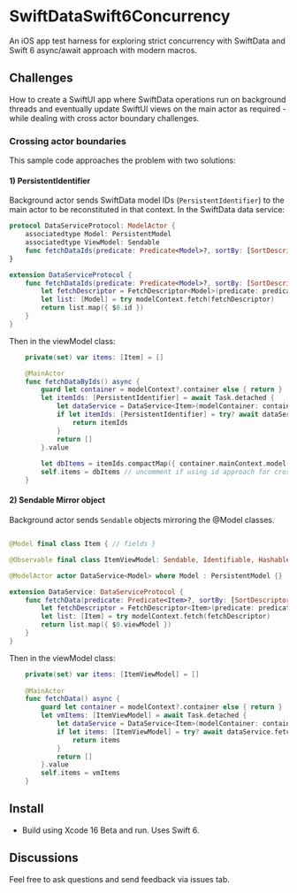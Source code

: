 # SwiftDataSwift6Concurrency

An iOS app test harness for exploring strict concurrency with SwiftData and Swift 6 async/await approach with modern macros. 

## Challenges

How to create a SwiftUI app where SwiftData operations run on background threads and eventually update SwiftUI views on the main actor as required - while dealing with cross actor boundary challenges.

### Crossing actor boundaries
This sample code approaches the problem with two solutions:

#### 1) PersistentIdentifier
Background actor sends SwiftData model IDs (`PersistentIdentifier`) to the main actor to be reconstituted in that context. 
In the SwiftData data service:

```swift
protocol DataServiceProtocol: ModelActor {
    associatedtype Model: PersistentModel
    associatedtype ViewModel: Sendable
    func fetchDataIds(predicate: Predicate<Model>?, sortBy: [SortDescriptor<Model>]) async throws -> [PersistentIdentifier]
}

extension DataServiceProtocol {
    func fetchDataIds(predicate: Predicate<Model>?, sortBy: [SortDescriptor<Model>]) async throws -> [PersistentIdentifier] {
        let fetchDescriptor = FetchDescriptor<Model>(predicate: predicate, sortBy: sortBy)
        let list: [Model] = try modelContext.fetch(fetchDescriptor)
        return list.map({ $0.id })
    }
}
```

Then in the viewModel class:
```swift
    private(set) var items: [Item] = []

    @MainActor
    func fetchDataByIds() async {
        guard let container = modelContext?.container else { return }
        let itemIds: [PersistentIdentifier] = await Task.detached {
            let dataService = DataService<Item>(modelContainer: container)
            if let itemIds: [PersistentIdentifier] = try? await dataService.fetchDataIds(predicate: nil, sortBy: [SortDescriptor(\.timestamp)]) {
                return itemIds
            }
            return []
        }.value
        
        let dbItems = itemIds.compactMap({ container.mainContext.model(for: $0) as? Item })
        self.items = dbItems // uncomment if using id approach for cross-boundary sending
    }
```

#### 2) Sendable Mirror object
Background actor sends `Sendable` objects mirroring the @Model classes.  

```swift

@Model final class Item { // fields }

@Observable final class ItemViewModel: Sendable, Identifiable, Hashable { // same field as Item } 

@ModelActor actor DataService<Model> where Model : PersistentModel {}

extension DataService: DataServiceProtocol {
    func fetchData(predicate: Predicate<Item>?, sortBy: [SortDescriptor<Item>]) async throws -> [ItemViewModel] {
        let fetchDescriptor = FetchDescriptor<Item>(predicate: predicate, sortBy: sortBy)
        let list: [Item] = try modelContext.fetch(fetchDescriptor)
        return list.map({ $0.viewModel })
    }
}
```

Then in the viewModel class:
```swift
    private(set) var items: [ItemViewModel] = []
    
    @MainActor
    func fetchData() async {
        guard let container = modelContext?.container else { return }
        let vmItems: [ItemViewModel] = await Task.detached {
            let dataService = DataService<Item>(modelContainer: container)
            if let items: [ItemViewModel] = try? await dataService.fetchData(predicate: nil, sortBy: [SortDescriptor(\.timestamp)]) {
                return items
            }
            return []
        }.value        
        self.items = vmItems
    }
```

## Install
- Build using Xcode 16 Beta and run. Uses Swift 6.

## Discussions
Feel free to ask questions and send feedback via issues tab.

